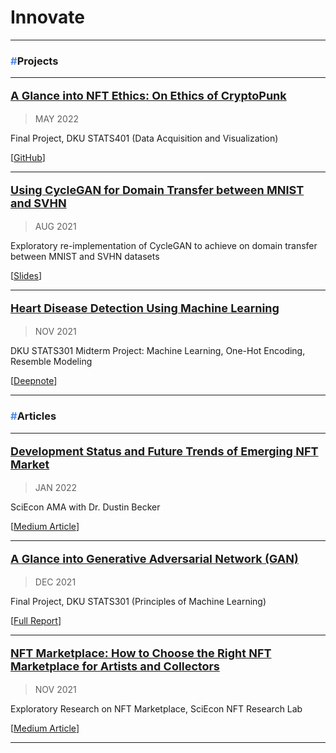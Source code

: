 # Innovate

---

### <span style="color:#5189e6">**#**</span>**Projects**

---

[<p style="font-size:18px">**A Glance into NFT Ethics: On Ethics of CryptoPunk**</p>](Innovate/CryptoPunkEthics.md)

> MAY 2022

Final Project, DKU STATS401 (Data Acquisition and Visualization)

[[GitHub](https://github.com/iambrucez/STATS401-Project2)]

---

[<p style="font-size:18px">**Using CycleGAN for Domain Transfer between MNIST and SVHN**</p>](Innovate/CycleGAN.md)

> AUG 2021

Exploratory re-implementation of CycleGAN to achieve on domain transfer between MNIST and SVHN datasets

[[Slides](https://duke.box.com/s/c0tlgdkd0kx61r4oiexe97lysgthymiv)]

---

[<p style="font-size:18px">**Heart Disease Detection Using Machine Learning**</p>](Innovate/HeartDisease.md)

> NOV 2021

DKU STATS301 Midterm Project: Machine Learning, One-Hot Encoding, Resemble Modeling

[[Deepnote](https://deepnote.com/workspace/STATS302-4f09fc73-c297-4e81-9ee0-e516a39469c4/project/Midterm-602eae71-1f27-4efb-bea4-6bf5ca8dcc4a/%2Fdataset_README.ipynb)]

---

### <span style="color:#5189e6">**#**</span>**Articles**

---

[<p style="font-size:18px">**Development Status and Future Trends of Emerging NFT Market**</p>](Innovate/DustinAMA.md)

<!-- ### [Development Status and Future Trends of Emerging NFT Market](Innovate/DustinAMA.md) -->

> JAN 2022

<!-- ##### Jan 2022 -->

SciEcon AMA with Dr. Dustin Becker

[[Medium Article](https://medium.com/sciecon-ama/development-status-and-future-trends-of-emerging-nft-market-a522ebc968ff)]

---

[<p style="font-size:18px">**A Glance into Generative Adversarial Network (GAN)**</p>](Innovate/GAN.md)

<!-- ### [A Glance into Generative Adversarial Network (GAN)](Innovate/GAN.md) -->

> DEC 2021

Final Project, DKU STATS301 (Principles of Machine Learning)

[[Full Report](https://duke.box.com/s/cisp8axg59eyxn48qabl0mfx9i85bmxh)]

---

[<p style="font-size:18px">**NFT Marketplace: How to Choose the Right NFT Marketplace for Artists and Collectors**</p>](Innovate/NFTartists.md)


<!-- ### [NFT Marketplace: How to Choose the Right NFT Marketplace for Artists and Collectors](Innovate/NFTartists.md) -->

> NOV 2021

Exploratory Research on NFT Marketplace, SciEcon NFT Research Lab

[[Medium Article](https://medium.com/sciecon-research/nft-marketplace-how-to-choose-the-right-nft-marketplace-for-artists-and-collectors-5d4cc7cb1918)]

---
